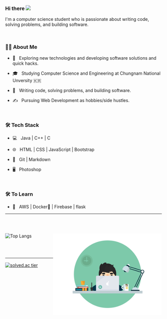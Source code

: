 ### Hi there  <img src="https://github.com/souvikguria98/souvikguria98/blob/master/Hi.gif" width="25">


I'm a computer science student who is passionate about writing code, solving problems, and building software.


<br>





<h3> 👨🏻 About Me </h3>



- 🤔 &nbsp; Exploring new technologies and developing software solutions and quick hacks.

- 🎓 &nbsp; Studying Computer Science and Engineering at Chungnam National Unversity :kr:

- 🌱 &nbsp; Writing code, solving problems, and building software.

- ✍️ &nbsp; Pursuing Web Development as hobbies/side hustles.


<br>


<h3>🛠 Tech Stack</h3>



- 💻 &nbsp; Java | C++ | C 

- 🌐 &nbsp; HTML | CSS | JavaScript | Bootstrap

<!--- 🛢 &nbsp; MySQL | MongoDB -->

- 🔧 &nbsp; Git | Markdown

- 🖥 &nbsp; Photoshop


<br>



<h3>🛠 To Learn</h3>

- 🔧 &nbsp; AWS | Docker🐳 | Firebase | flask

<hr>



<br/><br/>

<img src="https://github.com/nirala69/nirala69/blob/master/70804f7e25b11f29db904f2fa7b4cd9d.gif" width="350" align='right'>

![Top Langs](https://github-readme-stats.vercel.app/api/top-langs/?username=jeonbyeongmin&show_icons=true)

<br><br>



<hr>

[![solved.ac tier](http://mazassumnida.wtf/api/generate_badge?boj=qudals7613)](https://solved.ac/qudals7613)
